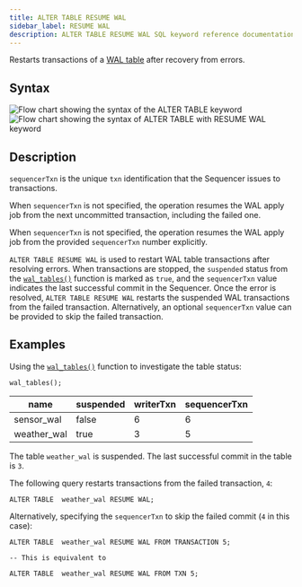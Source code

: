 ```yaml
---
title: ALTER TABLE RESUME WAL
sidebar_label: RESUME WAL
description: ALTER TABLE RESUME WAL SQL keyword reference documentation.
---
```


Restarts transactions of a [WAL table](/docs/concept/write-ahead-log/) after
recovery from errors.

## Syntax

![Flow chart showing the syntax of the ALTER TABLE keyword](/img/docs/diagrams/alterTable.svg)
![Flow chart showing the syntax of ALTER TABLE with RESUME WAL keyword](/img/docs/diagrams/alterTableResumeWal.svg)

## Description

`sequencerTxn` is the unique `txn` identification that the Sequencer issues to
transactions.

When `sequencerTxn` is not specified, the operation resumes the WAL apply job
from the next uncommitted transaction, including the failed one.

When `sequencerTxn` is not specified, the operation resumes the WAL apply job
from the provided `sequencerTxn` number explicitly.

`ALTER TABLE RESUME WAL` is used to restart WAL table transactions after
resolving errors. When transactions are stopped, the `suspended` status from the
[`wal_tables()`](/docs/reference/function/meta/#wal_tables) function is marked
as `true`, and the `sequencerTxn` value indicates the last successful commit in
the Sequencer. Once the error is resolved, `ALTER TABLE RESUME WAL` restarts the
suspended WAL transactions from the failed transaction. Alternatively, an
optional `sequencerTxn` value can be provided to skip the failed transaction.

## Examples

Using the [`wal_tables()`](/docs/reference/function/meta/#wal_tables) function
to investigate the table status:

```questdb-sql title="List all tables"
wal_tables();
```

| name        | suspended | writerTxn | sequencerTxn |
| ----------- | --------- | --------- | ------------ |
| sensor_wal  | false     | 6         | 6            |
| weather_wal | true      | 3         | 5            |

The table `weather_wal` is suspended. The last successful commit in the table is
`3`.

The following query restarts transactions from the failed transaction, `4`:

```questdb-sql
ALTER TABLE  weather_wal RESUME WAL;
```

Alternatively, specifying the `sequencerTxn` to skip the failed commit (`4` in
this case):

```questdb-sql
ALTER TABLE  weather_wal RESUME WAL FROM TRANSACTION 5;

-- This is equivalent to

ALTER TABLE  weather_wal RESUME WAL FROM TXN 5;
```
